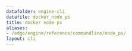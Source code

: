 ```yaml
---
datafolder: engine-cli
datafile: docker_node_ps
title: docker node ps
aliases:
- /edge/engine/reference/commandline/node_ps/
layout: cli
---
```


<!--
This page is automatically generated from Docker's source code. If you want to
suggest a change to the text that appears here, open a ticket or pull request
in the source repository on GitHub:

https://github.com/docker/cli
-->